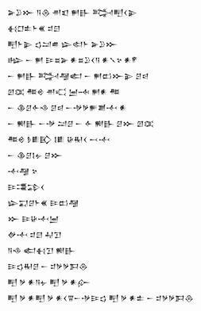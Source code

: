<div class='block'>
<div class='line'>𒅕𒊒𒁍 𒀀𒁲 𒉣𒇬 𒂍𒃲 𒅋𒋃𒌋𒉌</div>
<div class='line'>𒈬𒆸𒉺𒈨𒌍 𒄑𒇀</div>
<div class='line'>𒋃𒈨𒉌 𒌓𒁺𒌑 𒇽𒊕𒈨 𒅕𒊒𒁍</div>
<div class='line'>𒈗 𒀸 𒂍 𒄿𒊺𒅕 𒀭𒊺𒊒𒌋𒀀 𒀭𒃵𒆳 𒀭𒇳</div>
<div class='line'>𒀸 𒂍𒃲 𒅋𒆷𒅗 𒀸 𒂍𒆗𒁍𒉌 𒆪𒁀</div>
<div class='line'>𒇻𒀬 𒍣𒄴 𒉣𒄣 𒅁𒁄 𒂍𒀭 𒍣</div>
<div class='line'>𒀸 𒆠𒆪𒅆𒈾 𒆪𒁀 𒀸𒋩𒃻𒊓𒋢𒋾 𒀭</div>
<div class='line'>𒀸 𒆍𒃲 𒀸𒋩 𒁺𒆪 𒀸 𒅆 𒆍𒃲 𒆪𒁍 𒇻𒀬</div>
<div class='line'>𒍣𒄴 𒊩𒀾𒃼 𒋙𒀾 𒄩𒊑𒌋 𒁁𒋾</div>
<div class='line'>𒀸 𒆠𒆪𒋙𒉡 𒆪𒁍</div>
<div class='line'>𒋾𒆷 𒆳</div>
<div class='line'>𒄿𒃮𒁉𒌋</div>
<div class='line'>𒇽𒍑𒆪𒈨𒌍 𒄿𒆗𒆷</div>
<div class='line'>𒁍 𒄿𒄩𒋾𒅁</div>
<div class='line'>𒉻𒋾 𒄑𒇀 𒄷𒋛</div>
<div class='line'>𒀀𒈾 𒅗𒈬𒋛 𒆍𒃲</div>
<div class='line'>𒄿𒌓𒊑𒆪 𒀸 𒄑𒃻𒃻𒁕𒁲</div>
<div class='line'>𒋃 𒃻 𒀭𒀀𒉡 𒋃 𒃻 𒀭𒅎</div>
<div class='line'>𒋃 𒃻 𒀭𒋃 𒃻 𒀭𒌋𒐊𒀸𒋩𒄿𒌓 𒋃 𒃻 𒀭𒉺 𒀸 𒄑𒃻𒃻𒁕𒁲</div>
</div>